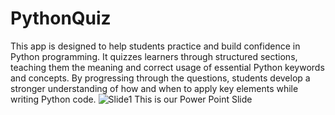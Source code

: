 # PythonQuiz
This app is designed to help students practice and build confidence in Python programming. It quizzes learners through structured sections, teaching them the meaning and correct usage of essential Python keywords and concepts. By progressing through the questions, students develop a stronger understanding of how and when to apply key elements while writing Python code.
![Slide1](https://github.com/user-attachments/assets/5db337fb-5d65-4560-a25c-42b0bddc5d59)
This is our Power Point Slide 
